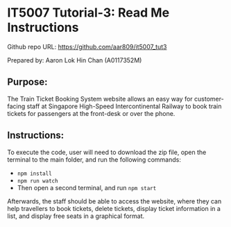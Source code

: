# IT5007 Tutorial-3: Read Me Instructions

Github repo URL: https://github.com/aar809/it5007_tut3

Prepared by: Aaron Lok Hin Chan (A0117352M)

## Purpose:
The Train Ticket Booking System website allows an easy way for customer-facing staff at Singapore High-Speed Intercontinental Railway to book train tickets for passengers at the front-desk or over the phone.

## Instructions:
To execute the code, user will need to download the zip file, open the terminal to the main folder, and run the following commands:
- `npm install`
-	`npm run watch`
-	Then open a second terminal, and run `npm start`

Afterwards, the staff should be able to access the website, where they can help travellers to book tickets, delete tickets, display ticket information in a list, and display free seats in a graphical format.
